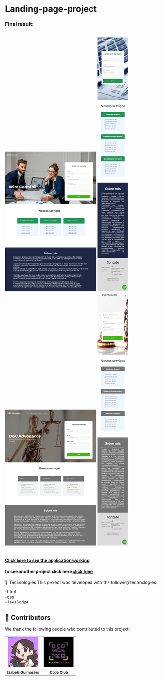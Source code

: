 # Landing-page-project




<h3>Final result:</h3>
<br>


<img src="./assets/accounting.png" alt="Application result" width="300em">
<img src="./assets/screencapture-compassionate-chandrasekhar-23c755-netlify-app-accounting-index-html-2022-01-30-22_03_34.png" alt="Application result " width="100em">

<img src="./assets/advocacy.png" alt="Application result" width="300em">

<img src="./assets/screencapture-gallant-poitras-c79722-netlify-app-advocacy-index-html-2022-01-30-20_44_51.png" alt="Application result " width="100em">

<br>
<br>


<h4><a href="https://izabela-guimaraes.github.io/Landing-page-project/" target="blank">Click here to see the application working</a></h4>

<h4>to see another project click here <a href="https://github.com/izabela-guimaraes/PlayStation-Store" target="blank">click here</a></h4>

🚀 Technologies
This project was developed with the following technologies:
<br>

-html
<br>
-css
<br>
-JavaScript


## 🤝  Contributors

We thank the following people who contributed to this project:

<table>
  <tr>
    <td align="center">
      <a href="#">
        <img width="100em" src="./assets/me.png"/><br>
        <sub>
          <b>Izabela Guimarães</b>
        </sub>
      </a>
    </td>
        <td align="center">
      <a href="#">
        <img src="./assets/Code Club log.jfif" width="100em" alt="Code Club">
        <br>
        <sub>
          <b>Code Club</b>
        </sub>
      </a>
    </td>
</table>


 

